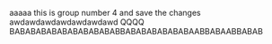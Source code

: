 aaaaa
this is group number 4 and save the changes
awdawdawdawdawdawdawd
QQQQ
BABABABABABABABABABABBABABABABABABAABBABAABBABAB